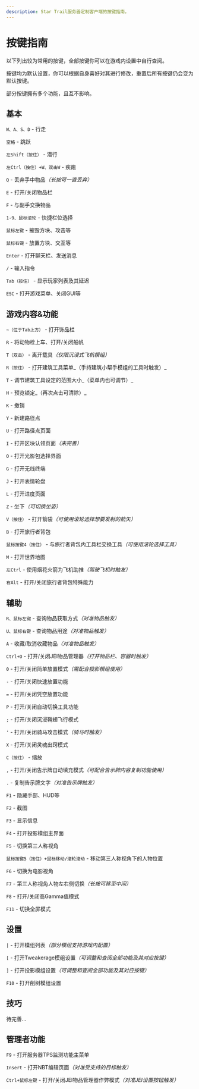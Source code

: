```yaml
---
description: Star Trail服务器定制客户端的按键指南。
---
```


# 按键指南

以下列出较为常用的按键，全部按键你可以在游戏内设置中自行查阅。

按键均为默认设置，你可以根据自身喜好对其进行修改，重置后所有按键仍会变为默认按键。

部分按键拥有多个功能，且互不影响。

## 基本

`W、A、S、D` - 行走

`空格` - 跳跃

`左Shift（按住）` - 潜行

`左Ctrl（按住）+W、双击W` - 疾跑

`Q` - 丢弃手中物&#x54C1;_（长按可一直丢弃）_

`E` - 打开/关闭物品栏

`F` - 与副手交换物品

`1-9、鼠标滚轮` - 快捷栏位选择

`鼠标左键` - 摧毁方块、攻击等

`鼠标右键` - 放置方块、交互等

`Enter` - 打开聊天栏、发送消息

`/` - 输入指令

`Tab（按住）` - 显示玩家列表及其延迟

`ESC` - 打开游戏菜单、关闭GUI等

## 游戏内容&功能

`~（位于Tab上方）` - 打开饰品栏

`R` - 将动物栓上车、打开/关闭船帆

`T（双击）` - 离开载&#x5177;_（仅限沉浸式飞机模组）_

`R（按住）` - 打开建筑工具菜单_（手持建筑小帮手模组的工具时触发）_

`T` - 调节建筑工具设定的范围大小_（菜单内也可调节）_

`H` - 预览锁定_（再次点击可清除）_

`K` - 撤销

`Y` - 新建路径点

`U` - 打开路径点页面

`I` - 打开区块认领页&#x9762;_（未完善）_

`O` - 打开光影包选择界面

`G` - 打开无线终端

`J` - 打开表情轮盘

`L` - 打开进度页面

`Z` - 坐&#x4E0B;_（可切换坐姿）_

`V（按住）` - 打开箭&#x888B;_（可使用滚轮选择想要发射的箭矢）_

`B` - 打开旅行者背包

`鼠标按键4（按住）` - 与旅行者背包内工具栏交换工&#x5177;_（可使用滚轮选择工具）_

`M` - 打开世界地图

`左Ctrl` - 使用烟花火箭为飞机助&#x63A8;_（驾驶飞机时触发）_

`右Alt` - 打开/关闭旅行者背包特殊能力

## 辅助

`R、鼠标左键` - 查询物品获取方&#x5F0F;_（对准物品触发）_

`U、鼠标右键` - 查询物品用&#x9014;_（对准物品触发）_

`A` - 收藏/取消收藏物&#x54C1;_（对准物品触发）_

`Ctrl+O` - 打开/关闭JEI物品管理&#x5668;_（打开物品栏、容器时触发）_

`0` - 打开/关闭简单放置模&#x5F0F;_（需配合投影模组使用）_

`-` - 打开/关闭快速放置功能

`=` - 打开/关闭凭空放置功能

`P` - 打开/关闭自动切换工具功能

`;` - 打开/关闭沉浸鞘翅飞行模式

`'` - 打开/关闭骑马攻击模&#x5F0F;_（骑马时触发）_

`X` - 打开/关闭灵魂出窍模式

`C（按住）` - 缩放

`,` - 打开/关闭告示牌自动填充模&#x5F0F;_（可配合告示牌内容复制功能使用）_

`.` - 复制告示牌文&#x5B57;_（对准告示牌触发）_

`F1` - 隐藏手部、HUD等

`F2` - 截图

`F3` - 显示信息

`F4` - 打开投影模组主界面

`F5` - 切换第三人称视角

`鼠标按键5（按住）+鼠标移动/滚轮滚动` - 移动第三人称视角下的人物位置

`F6` - 切换为电影视角

`F7` - 第三人称视角人物左右侧切&#x6362;_（长按可移至中间）_

`F8` - 打开/关闭高Gamma值模式

`F11` - 切换全屏模式

## 设置

`|` - 打开模组列&#x8868;_（部分模组支持游戏内配置）_

`[` - 打开Tweakerage模组设&#x7F6E;_（可调整和查阅全部功能及其对应按键）_

`]` - 打开投影模组设&#x7F6E;_（可调整和查阅全部功能及其对应按键）_

`F10` - 打开削树模组设置

## 技巧

待完善...

## 管理者功能

`F9` - 打开服务器TPS监测功能主菜单

`Insert` - 打开NBT编辑页&#x9762;_（对准受支持的目标触发）_

`Ctrl+鼠标左键` - 打开/关闭JEI物品管理器作弊模&#x5F0F;_（对准JEI设置按钮触发）_
